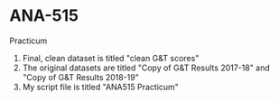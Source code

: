 # ANA-515
Practicum

1. Final, clean dataset is titled "clean G&T scores"
2. The original datasets are titled "Copy of G&T Results 2017-18" and "Copy of G&T Results 2018-19"
3. My script file is titled "ANA515 Practicum"
